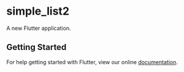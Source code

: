 # simple_list2

A new Flutter application.

## Getting Started

For help getting started with Flutter, view our online
[documentation](http://flutter.io/).
